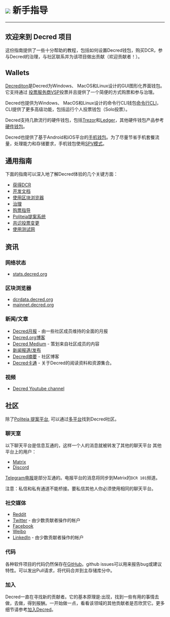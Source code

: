 # <img class="dcr-icon" src="/img/dcr-icons/Flag.svg" /> 新手指导

---

## 欢迎来到 Decred 项目

这份指南提供了一些十分帮助的教程，包括如何设置Decred钱包，购买DCR，参与Decred的治理，与社区联系并为该项目做出贡献（欢迎贡献者！）。

## Wallets

[Decrediton](../wallets/decrediton/decrediton-setup.md)是Decred为Windows、 MacOS和Linux设计的GUI图形化界面钱包。
它支持通过 [投票服务商VSP](https://decred.org/vsp/)投票并且提供了一个简便的方式购票和参与治理。

Decred也提供为Windows、 MacOS和Linux设计的命令行CLI钱包[命令行CLI](../wallets/cli/cli-installation.md)，CLI提供了更多高级功能，包括运行个人投票钱包（Solo投票）。

Decred支持几款流行的硬件钱包，包括[Trezor](https://trezor.io/)和[Ledger](https://www.ledger.com/)，其他硬件钱包产品参考
[硬件钱包](../wallets/hardware-wallets.md)。

Decred也提供了基于Android和iOS平台的[手机钱包](../wallets/mobile-wallets.md)。为了尽量节省手机套餐流量，处理能力和存储要求，手机钱包使用[SPV模式](../wallets/spv.md)。

## 通用指南

下面的指南可以深入地了解Decred体验的几个关键方面：

* [获得DCR](obtaining-dcr.md)
* [开发文档](https://devdocs.decred.org/)
* [使用区块浏览器](using-the-block-explorer.md)
* [治理](../governance/overview.md)
* [购票指导](../proof-of-stake/overview.md)
* [Politeia提案系统](../governance/politeia/overview.md)
* [共识投票变更](../governance/consensus-rule-voting/overview.md)
* [使用测试网](https://devdocs.decred.org/environments/testnet/)

## 资讯

### 网络状态

* [stats.decred.org](https://stats.decred.org/)

### 区块浏览器

* [dcrdata.decred.org](https://dcrdata.decred.org/)
* [mainnet.decred.org](https://mainnet.decred.org/)

### 新闻/文章

* [Decred月报](https://xaur.github.io/decred-news/) - 由一些社区成员维持的全面的月报
* [Decred.org博客](https://blog.decred.org)
* [Decred Medium](https://medium.com/decred) - 策划来自社区成员的内容
* [新闻报道/发布](https://decred.org/press/)
* [Decred摘要](https://thedecreddigest.org/) - 社区博客
* [Decred卡通](https://github.com/maxbron08/Decred-Canon/) - 关于Decred的阅读资料和资源集合。

### 视频

* [Decred Youtube channel](https://www.youtube.com/decredchannel)

## 社区

除了[Politeia 提案平台](https://proposals.decred.org), 可以通过[多平台](https://decred.org/community/)找到Decred社区。

### 聊天室

以下聊天平台是信息互通的，这样一个人的消息就被转发了其他的聊天平台
其他平台上的用户：

* [Matrix](https://chat.decred.org/)
* [Discord](https://discord.gg/GJ2GXfz)

[Telegram电报](https://t.me/decred)是部分互通的。电报平台的消息将同步到Matrix的`DCR 101`频道。

注意：私信和私有通道不能桥接。要私信其他人你必须使用相同的聊天平台。

### 社交媒体

* [Reddit](https://www.reddit.com/r/decred)
* [Twitter](https://twitter.com/decredproject) - 由少数贡献者操作的帐户
* [Facebook](https://facebook.com/decredproject)
* [Weibo](https://weibo.com/DecredProject)
* [LinkedIn](https://www.linkedin.com/company/decredproject/) - 由少数贡献者操作的帐户

### 代码

各种软件项目的代码仍然保存在[GitHub](https://github.com/decred)。github issues可以用来报告bug或建议特性。可以发出Pull请求，将代码合并到主存储库分中。

### 加入

Decred一直在寻找新的贡献者。它的基本原理是:出现，找到一些有用的事情去做，去做，得到报酬。一开始做一点，看看该领域的其他贡献者是否欣赏它。更多细节请参考[加入Decred](../contributing/overview.md)。
